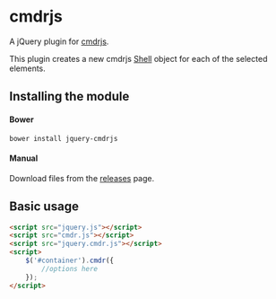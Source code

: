 # cmdrjs

A jQuery plugin for [cmdrjs](https://github.com/cmdrjs/cmdrjs).

This plugin creates a new cmdrjs [Shell](https://github.com/cmdrjs/cmdrjs/wiki/shell-class) object for each of the selected elements.

## Installing the module

#### Bower
```
bower install jquery-cmdrjs
```

#### Manual

Download files from the [releases](https://github.com/cmdrjs/jquery-cmdrjs/releases) page.

## Basic usage

```html
<script src="jquery.js"></script>
<script src="cmdr.js"></script>
<script src="jquery.cmdr.js"></script>
<script>    
    $('#container').cmdr({
        //options here
    });
</script>
```
